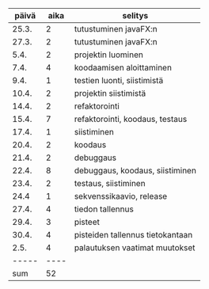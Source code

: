 | päivä | aika | selitys |
| ----- | ---- | ------- |
| 25.3. | 2    | tutustuminen javaFX:n           |
| 27.3. | 2    | tutustuminen javaFX:n           | 
| 5.4.  | 2    | projektin luominen              |
| 7.4.  | 4    | koodaamisen aloittaminen        |
| 9.4.  | 1    | testien luonti, siistimistä     |
| 10.4. | 2    | projektin siistimistä           |
| 14.4. | 2    | refaktorointi                   |
| 15.4. | 7    | refaktorointi, koodaus, testaus |
| 17.4. | 1    | siistiminen			               |
| 20.4. | 2    | koodaus			                   |
| 21.4. | 2    | debuggaus			                 |
| 22.4. | 8    | debuggaus, koodaus, siistiminen |
| 23.4. | 2    | testaus, siistiminen		         |
| 24.4  | 1    | sekvenssikaavio, release        |
| 27.4. | 4    | tiedon tallennus                |
| 29.4. | 3    | pisteet                         |
| 30.4. | 4    | pisteiden tallennus tietokantaan |
| 2.5.  | 4    | palautuksen vaatimat muutokset  |
| ----- | ---- |
| sum   | 52   |
